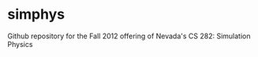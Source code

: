 simphys
=======

Github repository for the Fall 2012 offering of Nevada's CS 282: Simulation Physics